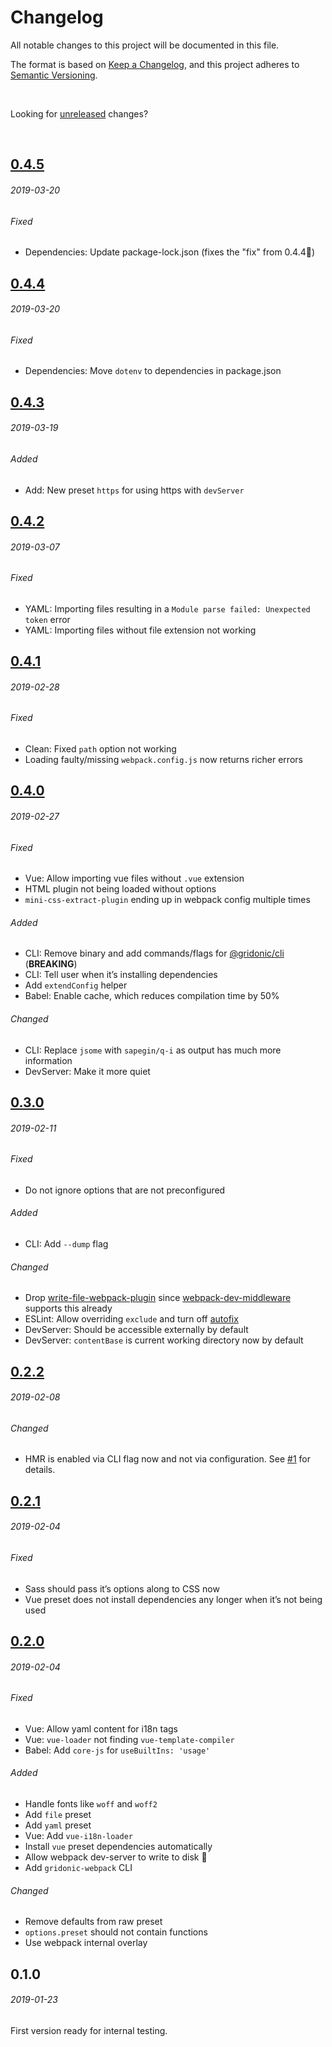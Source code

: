 # Changelog
All notable changes to this project will be documented in this file.

The format is based on [Keep a Changelog](https://keepachangelog.com/en/1.0.0/),
and this project adheres to [Semantic Versioning](https://semver.org/spec/v2.0.0.html).

<br>

Looking for [unreleased] changes?

<br>

## [0.4.5]
###### 2019-03-20

###### Fixed

- Dependencies: Update package-lock.json (fixes the "fix" from 0.4.4🙈)

## [0.4.4]
###### 2019-03-20

###### Fixed

- Dependencies: Move `dotenv` to dependencies in package.json

## [0.4.3]
###### 2019-03-19

###### Added

- Add: New preset `https` for using https with `devServer`  

## [0.4.2]
###### 2019-03-07

###### Fixed

- YAML: Importing files resulting in a `Module parse failed: Unexpected token` error
- YAML: Importing files without file extension not working


## [0.4.1]
###### 2019-02-28

###### Fixed

- Clean: Fixed `path` option not working
- Loading faulty/missing `webpack.config.js` now returns richer errors
 

## [0.4.0]
###### 2019-02-27

###### Fixed

- Vue: Allow importing vue files without `.vue` extension
- HTML plugin not being loaded without options
- `mini-css-extract-plugin` ending up in webpack config multiple times

###### Added

- CLI: Remove binary and add commands/flags for [@gridonic/cli] (**BREAKING**)
- CLI: Tell user when it’s installing dependencies
- Add `extendConfig` helper
- Babel: Enable cache, which reduces compilation time by 50%

###### Changed

- CLI: Replace `jsome` with `sapegin/q-i` as output has much more information
- DevServer: Make it more quiet


## [0.3.0]
###### 2019-02-11

###### Fixed

- Do not ignore options that are not preconfigured

###### Added

- CLI: Add `--dump` flag

###### Changed

- Drop [write-file-webpack-plugin](https://github.com/gajus/write-file-webpack-plugin) since [webpack-dev-middleware](https://github.com/webpack/webpack-dev-middleware#writetodisk) supports this already
- ESLint: Allow overriding `exclude` and turn off [autofix](https://eslint.org/docs/user-guide/command-line-interface#fixing-problems)
- DevServer: Should be accessible externally by default
- DevServer: `contentBase` is current working directory now by default


## [0.2.2]
###### 2019-02-08

###### Changed

- HMR is enabled via CLI flag now and not via configuration. See [#1] for details.


## [0.2.1]
###### 2019-02-04

###### Fixed

- Sass should pass it’s options along to CSS now
- Vue preset does not install dependencies any longer when it’s not being used


## [0.2.0]
###### 2019-02-04

###### Fixed

- Vue: Allow yaml content for i18n tags
- Vue: `vue-loader` not finding `vue-template-compiler`
- Babel: Add `core-js` for `useBuiltIns: 'usage'`

###### Added

- Handle fonts like `woff` and `woff2`
- Add `file` preset
- Add `yaml` preset
- Vue: Add `vue-i18n-loader`
- Install `vue` preset dependencies automatically
- Allow webpack dev-server to write to disk 🎉
- Add `gridonic-webpack` CLI

###### Changed

- Remove defaults from raw preset
- `options.preset` should not contain functions
- Use webpack internal overlay


## 0.1.0
###### 2019-01-23

First version ready for internal testing.

[unreleased]: https://github.com/gridonic/webpack/compare/0.4.5...HEAD
[0.4.5]: https://github.com/gridonic/webpack/compare/0.4.3...0.4.5
[0.4.4]: https://github.com/gridonic/webpack/compare/0.4.3...0.4.4
[0.4.3]: https://github.com/gridonic/webpack/compare/0.4.2...0.4.3
[0.4.2]: https://github.com/gridonic/webpack/compare/0.4.1...0.4.2
[0.4.1]: https://github.com/gridonic/webpack/compare/0.4.0...0.4.1
[0.4.0]: https://github.com/gridonic/webpack/compare/0.3.0...0.4.0
[0.3.0]: https://github.com/gridonic/webpack/compare/0.2.2...0.3.0
[0.2.2]: https://github.com/gridonic/webpack/compare/0.2.1...0.2.2
[0.2.1]: https://github.com/gridonic/webpack/compare/0.2.0...0.2.1
[0.2.0]: https://github.com/gridonic/webpack/compare/0.1.0...0.2.0

[#1]: https://github.com/gridonic/webpack/pull/1

[@gridonic/cli]: https://github.com/gridonic/cli
